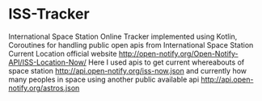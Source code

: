 # ISS-Tracker
International Space Station Online Tracker implemented using Kotlin, Coroutines for handling public open apis from International Space Station Current Location
official website http://open-notify.org/Open-Notify-API/ISS-Location-Now/
Here I used apis to get current whereabouts of space station http://api.open-notify.org/iss-now.json and currently how many peoples in space using
another public available api http://api.open-notify.org/astros.json
